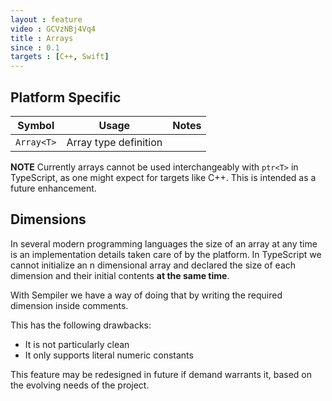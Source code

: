 ```yaml
---
layout : feature
video : GCVzNBj4Vq4
title : Arrays
since : 0.1
targets : [C++, Swift]
---
```


## <a name="platform-specific"></a>Platform Specific

| Symbol | Usage | Notes |
|--------|-------|-------|
| `Array<T>` | Array type definition |  |

**NOTE** Currently arrays cannot be used interchangeably with `ptr<T>` in TypeScript, as one might expect for targets like C++. This is intended as a future enhancement.

## <a name="dimensions"></a>Dimensions

In several modern programming languages the size of an array at any time is an implementation details taken care of by the platform. In TypeScript we cannot initialize an n dimensional array and declared the size of each dimension and their initial contents **at the same time**.

With Sempiler we have a way of doing that by writing the required dimension inside comments.

<script src="https://gist.github.com/ComethTheNerd/b90fc2216d99973dcdbb1a055ee8e6a8.js"> </script>

This has the following drawbacks:
- It is not particularly clean
- It only supports literal numeric constants

This feature may be redesigned in future if demand warrants it, based on the evolving needs of the project.